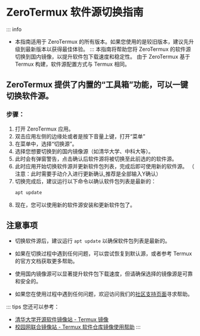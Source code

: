 # ZeroTermux 软件源切换指南

::: info
- 本指南适用于 ZeroTermux 的所有版本。如果您使用的是较旧版本，建议先升级到最新版本以获得最佳体验。
:::
本指南将帮助您将 ZeroTermux 的软件源切换到国内镜像，以提升软件包下载速度和稳定性。
由于 ZeroTermux 基于 Termux 构建，软件源配置方式与 Termux 相同。

## ZeroTermux 提供了内置的“工具箱”功能，可以一键切换软件源。

### 步骤：

1. 打开 ZeroTermux 应用。
2. 双击应用左侧的边缘处或者是按下音量上键，打开“菜单”
3. 在菜单中，选择“切换源”。
4. 选择您想要切换到的国内镜像源（如清华大学、中科大等）。
5. 此时会有弹窗警告，点击确认后软件源将被切换至此前选的的软件源。
6. 此时应用开始切换软件源并更新软件包列表，完成后即可使用新的软件源。 （ 注意：此时需要手动介入进行更新确认,推荐是全部输入Y确认）
7. 切换完成后，建议运行以下命令以确认软件包列表是最新的：
   ```bash
   apt update
   ```
8. 现在，您可以使用新的软件源安装和更新软件包了。
## 注意事项
- 切换软件源后，建议运行 `apt update` 以确保软件包列表是最新的。

- 如果在切换过程中遇到任何问题，可以尝试恢复到默认源，或者参考 Termux 的官方文档获取更多帮助。

- 使用国内镜像源可以显著提升软件包下载速度，但请确保选择的镜像源是可靠和安全的。

- 如果您在使用过程中遇到任何问题，欢迎访问我们的[社区支持页面](https://wiki.zerotermux.dev/support)寻求帮助。
  
::: tips
  您还可以参考：

  - [清华大学开源软件镜像站 - Termux 镜像](https://mirrors.tuna.tsinghua.edu.cn/help/termux/)
  - [校园网联合镜像站 - Termux 软件仓库镜像使用帮助](https://help.mirrors.cernet.edu.cn/termux/)
:::